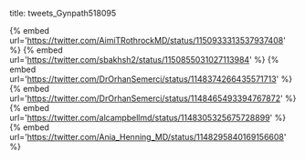 title: tweets_Gynpath518095

{% embed url='https://twitter.com/AimiTRothrockMD/status/1150933313537937408' %}
{% embed url='https://twitter.com/sbakhsh2/status/1150855031027113984' %}
{% embed url='https://twitter.com/DrOrhanSemerci/status/1148374266435571713' %}
{% embed url='https://twitter.com/DrOrhanSemerci/status/1148465493394767872' %}
{% embed url='https://twitter.com/alcampbellmd/status/1148305325675728899' %}
{% embed url='https://twitter.com/Ania_Henning_MD/status/1148295840169156608' %}
